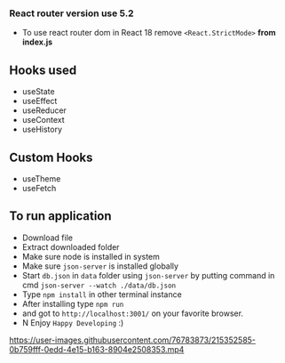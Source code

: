 ### React router version use 5.2

- To use react router dom in React 18 remove `<React.StrictMode>` **from index.js**

## Hooks used
- useState
- useEffect
- useReducer
- useContext
- useHistory

## Custom Hooks
- useTheme
- useFetch

## To run application
- Download file
- Extract downloaded folder
- Make sure node is installed in system
- Make sure `json-server` is installed globally
- Start `db.json` in `data` folder using `json-server` by putting command in cmd `json-server --watch ./data/db.json`
- Type `npm install` in other terminal instance
- After installing type `npm run`
- and got to `http://localhost:3001/` on your favorite browser.
- N Enjoy `Happy Developing` :)


https://user-images.githubusercontent.com/76783873/215352585-0b759fff-0edd-4e15-b163-8904e2508353.mp4


